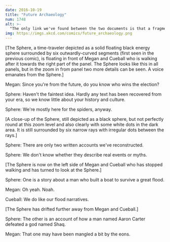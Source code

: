 ```yaml
---
date: 2016-10-19
title: "Future Archaeology"
num: 1748
alt: >-
  "The only link we've found between the two documents is that a fragment of the Noah one mentions Aaron's brother Moses parting an ocean. Is that right?" "... yes. Yes, exactly."
img: https://imgs.xkcd.com/comics/future_archaeology.png
---
```

[The Sphere, a time-traveler depicted as a solid floating black energy sphere surrounded by six outwardly-curved segments (first seen in the previous comic), is floating in front of Megan and Cueball who is walking after it towards the right part of the panel. The Sphere looks like this in all panels, but in the zoom in from panel two more details can be seen. A voice emanates from the Sphere.]

Megan: Since you're from the future, do you know who wins the election?

Sphere: Haven't the faintest idea. Hardly any text has been recovered from your era, so we know little about your history and culture.

Sphere: We're mostly here for the spiders, anyway.

[A close-up of the Sphere, still depicted as a black sphere, but not perfectly round at this zoom level and also clearly with some white dots in the dark area. It is still surrounded by six narrow rays with irregular dots between the rays.]

Sphere: There are only two written accounts we've reconstructed.

Sphere: We don't know whether they describe real events or myths.

[The Sphere is now on the left side of Megan and Cueball who has stopped walking and has turned to look at the Sphere.]

Sphere: One is a story about a man who built a boat to survive a great flood.

Megan: Oh yeah. Noah.

Cueball: We do like our flood narratives.

[The Sphere has drifted further away from Megan and Cueball.]

Sphere: The other is an account of how a man named Aaron Carter defeated a god named Shaq.

Megan: That one may have been mangled a bit by the eons.